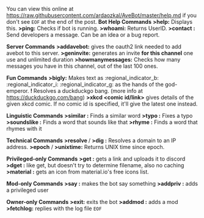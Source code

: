 You can view this online at <https://raw.githubusercontent.com/ardaozkal/AveBot/master/help.md> if you don't see `EOF` at the end of the post.
**Bot Help Commands**
**>help:** Displays this.
**>ping:** Checks if bot is running.
**>whoami:** Returns UserID.
**>contact <message>:** Send developers a message. Can be an idea or a bug report.

**Server Commands**
**>addavebot:** gives the oauth2 link needed to add avebot to this server.
**>geninvite:** generates an invite **for this channel** one use and unlimited duration
**>howmanymessages:** Checks how many messages you have in this channel, out of the last 100 ones.

**Fun Commands**
**>bigly:** Makes text as :regional_indicator_b: :regional_indicator_i: :regional_indicator_g: as the hands of the god-emperor.
**!<bang> <something>** Resolves a duckduckgo bang. (more info at <https://duckduckgo.com/bang>)
**>xkcd <comic id/link>** gives details of the given xkcd comic. If no comic id is specified, it'll give the latest one instead.

**Linguistic Commands**
**>similar <word or a word group>:** Finds a similar word
**>typo <word or a word group>:** Fixes a typo
**>soundslike <word or a word group>:** Finds a word that sounds like that
**>rhyme <word or a word group>:** Finds a word that rhymes with it

**Technical Commands**
**>resolve <domain>** / **>dig <domain>:** Resolves a domain to an IP address.
**>epoch** / **>unixtime:** Returns UNIX time since epoch.

**Privileged-only Commands**
**>get <url>:** gets a link and uploads it to discord
**>dget <url>:** like get, but doesn't try to determine filename, also no caching
**>material <name>:** gets an icon from material.io's free icons list.

**Mod-only Commands**
**>say <something>:** makes the bot say something
**>addpriv <discord tag>:** adds a privileged user

**Owner-only Commands**
**>exit:** exits the bot
**>addmod <discord tag>:** adds a mod
**>fetchlog:** replies with the log file
`EOF`
